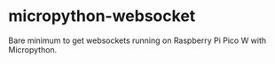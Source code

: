 # micropython-websocket
Bare minimum to get websockets running on Raspberry Pi Pico W with Micropython.
